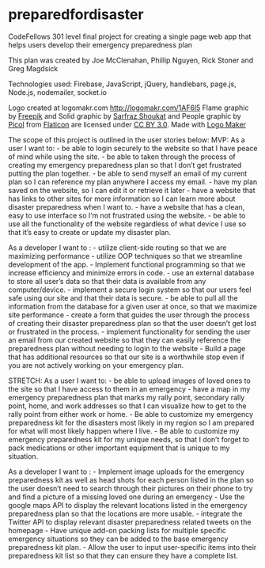 # preparedfordisaster
CodeFellows 301 level final project for creating a single page web app that helps users develop their emergency preparedness plan

This plan was created by Joe McClenahan, Phillip Nguyen, Rick Stoner and Greg Magdsick

Technologies used: Firebase, JavaScript, jQuery, handlebars, page.js, Node.js, nodemailer, socket.io

Logo created at logomakr.com
http://logomakr.com/1AF6l5
Flame graphic by <a href="http://www.freepik.com/">Freepik</a>
and Solid graphic by <a href="http://www.greepit.com">Sarfraz Shoukat</a> and
People graphic by <a href="http://picol.org">Picol</a> from <a href="http://www.flaticon.com/">Flaticon</a> are licensed under <a href="http://creativecommons.org/licenses/by/3.0/" title="Creative Commons BY 3.0">CC BY 3.0</a>. Made with <a href="http://logomakr.com" title="Logo Maker">Logo Maker</a>

The scope of this project is outlined in the user stories below:
MVP:
  As a user I want to:
    - be able to login securely to the website so that I have peace of mind while using the site.
    - be able to taken through the process of creating my emergency preparedness plan so that I don’t get frustrated putting the plan together.
    - be able to send myself an email of my current plan so I can reference my plan anywhere I access my email.
    - have my plan saved on the website, so I can edit it or retrieve it later
    - have a website that has links to other sites for more information so I can learn more about disaster preparedness when I want to.
    - have a website that has a clean, easy to use interface so I’m not frustrated using the website.
    - be able to use all the functionality of the website regardless of what device I use so that it’s easy to create or update my disaster plan.

  As a developer I want to :
    - utilize client-side routing so that we are maximizing performance
    - utilize OOP techniques so that we streamline development of the app.
    - Implement functional programming so that we increase efficiency and minimize errors in code.
    - use an external database to store all user’s data so that their data is available from any computer/device.
    - implement a secure login system so that our users feel safe using our site and that their data is secure.
    - be able to pull all the information from the database for a given user at once, so that we maximize site performance
    - create a form that guides the user through the process of creating their disaster preparedness plan so that the user doesn’t get lost or frustrated in the process.
    - implement functionality for sending the user an email from our created website so that they can easily reference the preparedness plan without needing to login to the website
    - Build a page that has additional resources so that our site is a worthwhile stop even if you are not actively working on your emergency plan.

STRETCH:
  As a user I want to:
    - be able to upload images of loved ones to the site so that I have access to them in an emergency
    - have a map in my emergency preparedness plan that marks my rally point, secondary rally point, home, and work addresses so that I can visualize how to get to the rally point from either work or home.
    - Be able to customize my emergency preparedness kit for the disasters most likely in my region so I am prepared for what will most likely happen where I live.
    - Be able to customize my emergency preparedness kit for my unique needs, so that I don’t forget to pack medications or other important equipment that is unique to my situation.

  As a developer I want to :
    - Implement image uploads for the emergency preparedness kit as well as head shots for each person listed in the plan so the user doesn’t need to search through their pictures on their phone to try and find a picture of a missing loved one during an emergency
    - Use the google maps API to display the relevant locations listed in the emergency preparedness plan so that the locations are more usable.
    - integrate the Twitter API to display relevant disaster preparedness related tweets on the homepage
    - Have unique add-on packing lists for multiple specific emergency situations so they can be added to the base emergency preparedness kit plan.
    - Allow the user to input user-specific items into their preparedness kit list so that they can ensure they have a complete list.
